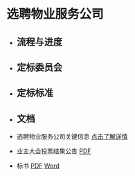 # 选聘物业服务公司






- ## 流程与进度

- ## 定标委员会

- ## 定标标准

- ## 文档

* 选聘物业服务公司关键信息 [点击了解详情](./keymessage.html)

* 业主大会投票结果公告
[PDF](./public_docs/%e7%ac%ac%e4%ba%8c%e5%b1%8a%e4%b8%9a%e4%b8%bb%e5%a4%a7%e4%bc%9a%e5%85%ac%e5%91%8a.pdf)
* 标书
[PDF](./public_docs/%e7%bd%97%e6%b9%96%e9%87%91%e5%b2%b8%e7%89%a9%e6%8b%9b%e6%a0%87%e6%96%87%e4%bb%b6.pdf)
[Word](./public_docs/%e7%bd%97%e6%b9%96%e9%87%91%e5%b2%b8%e7%89%a9%e6%8b%9b%e6%a0%87%e6%96%87%e4%bb%b6.doc)
